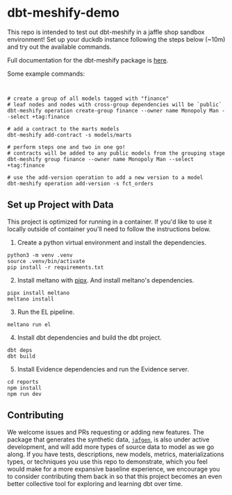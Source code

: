 # dbt-meshify-demo

This repo is intended to test out dbt-meshify in a jaffle shop sandbox environment! Set up your duckdb instance following the steps below (~10m) and try out the available commands. 

Full documentation for the dbt-meshify package is [here](https://dbt-labs.github.io/dbt-meshify/0.1/). 

Some example commands:

```


# create a group of all models tagged with "finance"
# leaf nodes and nodes with cross-group dependencies will be `public`
dbt-meshify operation create-group finance --owner name Monopoly Man --select +tag:finance

# add a contract to the marts models
dbt-meshify add-contract -s models/marts

# perform steps one and two in one go!
# contracts will be added to any public models from the grouping stage
dbt-meshify group finance --owner name Monopoly Man --select +tag:finance

# use the add-version operation to add a new version to a model
dbt-meshify operation add-version -s fct_orders
```
## Set up Project with Data

This project is optimized for running in a container. If you'd like to use it locally outside of container you'll need to follow the instructions below.

1. Create a python virtual environment and install the dependencies.

```console
python3 -m venv .venv
source .venv/bin/activate
pip install -r requirements.txt
```

2. Install meltano with [pipx](https://pypa.github.io/pipx/installation/). And install meltano's dependencies.

```console
pipx install meltano
meltano install
```

3. Run the EL pipeline.

```console
meltano run el
```

4. Install dbt dependencies and build the dbt project.

```console
dbt deps
dbt build
```

5. Install Evidence dependencies and run the Evidence server.

```console
cd reports
npm install
npm run dev
```

## Contributing

We welcome issues and PRs requesting or adding new features. The package that generates the synthetic data, [`jafgen`](https://pypi.org/project/jafgen/), is also under active development, and will add more types of source data to model as we go along. If you have tests, descriptions, new models, metrics, materializations types, or techniques you use this repo to demonstrate, which you feel would make for a more expansive baseline experience, we encourage you to consider contributing them back in so that this project becomes an even better collective tool for exploring and learning dbt over time.
